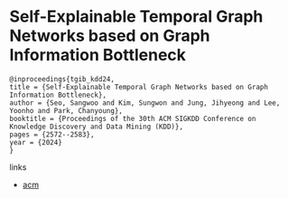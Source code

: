 # Self-Explainable Temporal Graph Networks based on Graph Information Bottleneck

```
@inproceedings{tgib_kdd24,
title = {Self-Explainable Temporal Graph Networks based on Graph Information Bottleneck},
author = {Seo, Sangwoo and Kim, Sungwon and Jung, Jihyeong and Lee, Yoonho and Park, Chanyoung},
booktitle = {Proceedings of the 30th ACM SIGKDD Conference on Knowledge Discovery and Data Mining (KDD)},
pages = {2572--2583},
year = {2024}
}
```

links
- [acm](https://dl.acm.org/doi/10.1145/3637528.3671962)
